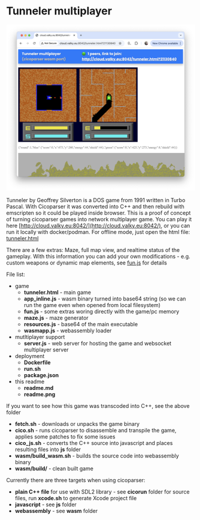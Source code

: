 # Tunneler multiplayer

![readme](readme.png)

Tunneler by Geoffrey Silverton is a DOS game from 1991 written in Turbo Pascal. With Cicoparser it was converted into C++ and then rebuild with emscripten so it could be played inside browser. This is a proof of concept of turning cicoparser games into network multiplayer game.
You can play it here [http://cloud.valky.eu:8042/](http://cloud.valky.eu:8042/), or you can run it locally with docker/podman. For offline mode, just open the html file: [tunneler.html](https://rawgit.valky.eu/gabonator/Projects/refs/heads/master/CicoJit/gamelib/tunneler/netplay/tunneler.html)

There are a few extras: Maze, full map view, and realtime status of the gameplay. With this information you can add your own modifications - e.g. custom weapons or dynamic map elements, see [fun.js](fun.js) for details

File list:
- game
  - **tunneler.html** - main game
  - **app_inline.js** - wasm binary turned into base64 string (so we can run the game even when opened from local filesystem)
  - **fun.js** - some extras woring directly with the game/pc memory
  - **maze.js** - maze generator
  - **resources.js** - base64 of the main executable
  - **wasmapp.js** - webassembly loader
- mutltiplayer support
  - **server.js** - web server for hosting the game and websocket multiplayer server
- deployment
  - **Dockerfile**
  - **run.sh**
  - **package.json**
- this readme
  - **readme.md**
  - **readme.png**

If you want to see how this game was transcoded into C++, see the above folder
  - **fetch.sh** - downloads or unpacks the game binary
  - **cico.sh** - runs cicoparser to disassemble and transpile the game, applies some patches to fix some issues
  - **cico_js.sh** - converts the C++ source into javascript and places resulting files into **js** folder
  - **wasm/build_wasm.sh** - builds the source code into webassembly binary
  - **wasm/build/** - clean built game

Currently there are three targets when using cicoparser:
  - **plain C++ file** for use with SDL2 library - see **cicorun** folder for source files, run **xcode.sh** to generate Xcode project file
  - **javascript** - see **js** folder
  - **webassembly** - see **wasm** folder